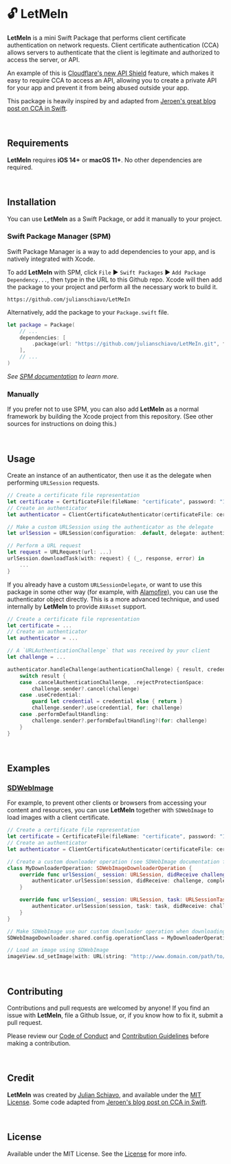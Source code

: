 # 🔓 LetMeIn

**LetMeIn** is a mini Swift Package that performs client certificate authentication on network requests. Client certificate authentication (CCA) allows servers to authenticate that the client is legitimate and authorized to access the server, or API.

An example of this is [Cloudflare's new API Shield](https://blog.cloudflare.com/introducing-api-shield/) feature, which makes it easy to require CCA to access an API, allowing you to create a private API for your app and prevent it from being abused outside your app. 

This package is heavily inspired by and adapted from [Jeroen's great blog post on CCA in Swift](https://leenarts.net/2020/02/28/client-certificate-with-urlsession-in-swift/).

<br>

## Requirements

**LetMeIn** requires **iOS 14+** or **macOS 11+**. No other dependencies are required. 

<br>

## Installation

You can use **LetMeIn** as a Swift Package, or add it manually to your project. 

### Swift Package Manager (SPM)

Swift Package Manager is a way to add dependencies to your app, and is natively integrated with Xcode.

To add **LetMeIn** with SPM, click `File` ► `Swift Packages` ► `Add Package Dependency...`, then type in the URL to this Github repo. Xcode will then add the package to your project and perform all the necessary work to build it.

```
https://github.com/julianschiavo/LetMeIn
```

Alternatively, add the package to your `Package.swift` file.

```swift
let package = Package(
    // ...
    dependencies: [
        .package(url: "https://github.com/julianschiavo/LetMeIn.git", from: "1.0.0")
    ],
    // ...
)
```

*See [SPM documentation](https://github.com/apple/swift-package-manager/tree/master/Documentation) to learn more.*

### Manually

If you prefer not to use SPM, you can also add **LetMeIn** as a normal framework by building the Xcode project from this repository. (See other sources for instructions on doing this.)

<br>

## Usage

Create an instance of an authenticator, then use it as the delegate when performing `URLSession` requests.

```swift
// Create a certificate file representation
let certificate = CertificateFile(fileName: "certificate", password: "12345678")
// Create an authenticator
let authenticator = ClientCertificateAuthenticator(certificateFile: certificate)

// Make a custom URLSession using the authenticator as the delegate
let urlSession = URLSession(configuration: .default, delegate: authenticator, delegateQueue: nil)

// Perform a URL request
let request = URLRequest(url: ...)
urlSession.downloadTask(with: request) { (_, response, error) in
    ...
}
```

If you already have a custom `URLSessionDelegate`, or want to use this package in some other way (for example, with [Alamofire](https://github.com/Alamofire/Alamofire)), you can use the authenticator object directly. This is a more advanced technique, and used internally by **LetMeIn** to provide `AVAsset` support.

```swift
// Create a certificate file representation
let certificate = ...
// Create an authenticator
let authenticator = ...

// A `URLAuthenticationChallenge` that was received by your client
let challenge = ...

authenticator.handleChallenge(authenticationChallenge) { result, credential in
    switch result {
    case .cancelAuthenticationChallenge, .rejectProtectionSpace:
        challenge.sender?.cancel(challenge)
    case .useCredential:
        guard let credential = credential else { return }
        challenge.sender?.use(credential, for: challenge)
    case .performDefaultHandling:
        challenge.sender?.performDefaultHandling?(for: challenge)
    }
}
```

<br>

## Examples

### [SDWebImage](https://github.com/SDWebImage/SDWebImage)

For example, to prevent other clients or browsers from accessing your content and resources, you can use **LetMeIn** together with `SDWebImage` to load images with a client certificate.

```swift
// Create a certificate file representation
let certificate = CertificateFile(fileName: "certificate", password: "12345678")
// Create an authenticator
let authenticator = ClientCertificateAuthenticator(certificateFile: certificate)

// Create a custom downloader operation (see SDWebImage documentation for more info)
class MyDownloaderOperation: SDWebImageDownloaderOperation {
    override func urlSession(_ session: URLSession, didReceive challenge: URLAuthenticationChallenge, completionHandler: @escaping (URLSession.AuthChallengeDisposition, URLCredential?) -> Void) {
        authenticator.urlSession(session, didReceive: challenge, completionHandler: completionHandler)
    }

    override func urlSession(_ session: URLSession, task: URLSessionTask, didReceive challenge: URLAuthenticationChallenge, completionHandler: @escaping (URLSession.AuthChallengeDisposition, URLCredential?) -> Void) {
        authenticator.urlSession(session, task: task, didReceive: challenge, completionHandler: completionHandler)
    }
}

// Make SDWebImage use our custom downloader operation when downloading images
SDWebImageDownloader.shared.config.operationClass = MyDownloaderOperation.self

// Load an image using SDWebImage
imageView.sd_setImage(with: URL(string: "http://www.domain.com/path/to/image.jpg"), placeholderImage: UIImage(named: "placeholder.png"))
```

<br>

## Contributing

Contributions and pull requests are welcomed by anyone! If you find an issue with **LetMeIn**, file a Github Issue, or, if you know how to fix it, submit a pull request. 

Please review our [Code of Conduct](CODE_OF_CONDUCT.md) and [Contribution Guidelines](CONTRIBUTING.md) before making a contribution.

<br>

## Credit

**LetMeIn** was created by [Julian Schiavo](https://twitter.com/julianschiavo), and available under the [MIT License](LICENSE). Some code adapted from [Jeroen's blog post on CCA in Swift](https://leenarts.net/2020/02/28/client-certificate-with-urlsession-in-swift/).

<br>

## License

Available under the MIT License. See the [License](LICENSE) for more info.
